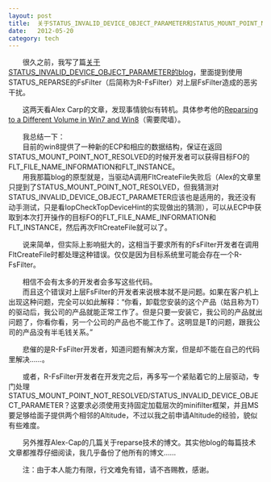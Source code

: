 ```yaml
---
layout: post
title:  关于STATUS_INVALID_DEVICE_OBJECT_PARAMETER和STATUS_MOUNT_POINT_NOT_RESOLVED
date:   2012-05-20
category: tech
---
```


　　很久之前，我写了篇[关于STATUS_INVALID_DEVICE_OBJECT_PARAMETER的blog](http://www.boxcounter.com/showthread.php?tid=38)，里面提到使用STATUS_REPARSE的FsFilter（后简称为R-FsFilter）对上层FsFilter造成的恶劣干扰。

　　这两天看Alex Carp的文章，发现事情貌似有转机。具体参考他的[Reparsing to a Different Volume in Win7 and Win8](http://fsfilters.blogspot.com/2012/02/reparsing-to-different-volume-in-win7.html)（需要爬墙）。

　　我总结一下：  
　　目前的win8提供了一种新的ECP和相应的数据结构，保证在返回STATUS\_MOUNT\_POINT\_NOT\_RESOLVED的时候开发者可以获得目标FO的FLT\_FILE\_NAME\_INFORMATION和FLT\_INSTANCE。  
　　用我那篇blog的原型就是，当驱动A调用FltCreateFile失败后（Alex的文章里只提到了STATUS\_MOUNT\_POINT\_NOT\_RESOLVED，但我猜测对STATUS\_INVALID\_DEVICE\_OBJECT\_PARAMETER应该也是适用的，我还没有动手测试，只是看IopCheckTopDeviceHint的实现做出的猜测），可以从ECP中获取到本次打开操作的目标FO的FLT\_FILE\_NAME\_INFORMATION和FLT\_INSTANCE，然后再次FltCreateFile就可以了。

　　说来简单，但实际上影响挺大的，这相当于要求所有的FsFilter开发者在调用FltCreateFile时都处理这种错误。仅仅是因为目标系统里可能会存在一个R-FsFilter。

　　相信不会有太多的开发者会多写这些代码。  
　　而且这个错误对上层FsFilter的开发者来说根本就不是问题。如果在客户机上出现这种问题，完全可以如此解释：“你看，卸载您安装的这个产品（姑且称为T）的驱动后，我公司的产品就能正常工作了。但是只要一安装它，我公司的产品就出问题了，你看你看，另一个公司的产品也不能工作了。这明显是T的问题，跟我公司的产品没有半毛钱关系。”

　　悲催的是R-FsFilter开发者，知道问题有解决方案，但是却不能在自己的代码里解决……。

　　或者，R-FsFilter开发者在开发完之后，再多写一个紧贴着它的上层驱动，专门处理STATUS\_MOUNT\_POINT\_NOT\_RESOLVED/STATUS\_INVALID\_DEVICE\_OBJECT\_PARAMETER？这要求必须使用支持固定加载层次的minifilter框架，并且MS要足够给面子提供两个相邻的Altitude，不过以我之前申请Altitude的经验，貌似有些难度。

　　另外推荐Alex-Cap的几篇关于reparse技术的博文。其实他blog的每篇技术文章都推荐仔细阅读，我几乎备份了他所有的博文……

　　注：由于本人能力有限，行文难免有错，请不吝赐教，感谢。
